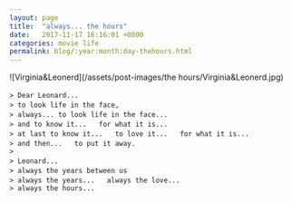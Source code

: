 ```yaml
---
layout: page
title:  "always... the hours"
date:   2017-11-17 16:16:01 +0800
categories: movie life
permalink: blog/:year:month:day-thehours.html
---
```


![Virginia&Leonerd](/assets/post-images/the hours/Virginia&Leonerd.jpg)

```
> Dear Leonard... 　　
> to look life in the face, 　　
> always... to look life in the face... 　　
> and to know it...   for what it is... 　　
> at last to know it...   to love it...   for what it is... 　　
> and then...   to put it away. 　　
> 
> Leonard... 　　
> always the years between us 　　
> always the years...   always the love... 　　
> always the hours...
```